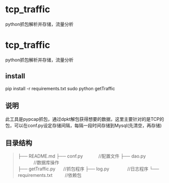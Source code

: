 # tcp_traffic
python抓包解析并存储，流量分析

# tcp_traffic
python抓包解析并存储，流量分析

## install
pip install -r requirements.txt
sudo python getTraffic

## 说明
此工具是pypcap抓包，通过dpkt解包获得想要的数据，这里主要针对的是TCP的包，可以在conf.py设定存储间隔，每隔一段时间存储到Mysql(先清空，再存储)

## 目录结构
>├── README.md
├── conf.py&ensp;&ensp;&ensp;&ensp;&ensp;&ensp;&ensp;//配置文件
├── dao.py	&ensp;&ensp;&ensp;&ensp;&ensp;&ensp;&ensp;//数据库操作					
├── getTraffic.py &ensp;&ensp;&ensp;//抓包程序
├── log.py	&ensp;&ensp;&ensp;&ensp;&ensp;&ensp;&ensp;							//日志程序
└── requirements.txt	&ensp;&ensp;&ensp;&ensp;&ensp;//依赖包
